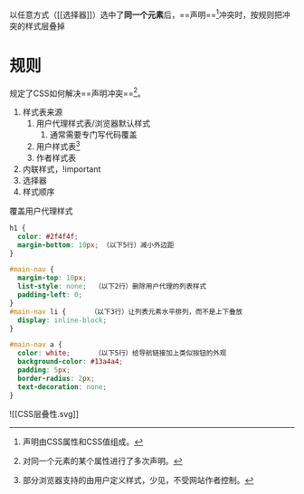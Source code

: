 以任意方式（[[选择器]]）选中了**同一个元素**后，==声明==[^1]冲突时，按规则把冲突的样式层叠掉

# 规则
规定了CSS如何解决==声明冲突==[^2]。
1. 样式表来源
	1. 用户代理样式表/浏览器默认样式
		1. 通常需要专门写代码覆盖
	2. 用户样式表[^3]
	3. 作者样式表
2. 内联样式，!important
3. 选择器
4. 样式顺序


覆盖用户代理样式
```css
h1 {
  color: #2f4f4f;
  margin-bottom: 10px; （以下5行）减小外边距
}                             

#main-nav {                   
  margin-top: 10px;        
  list-style: none;  （以下2行）删除用户代理的列表样式
  padding-left: 0;   
}
#main-nav li {      （以下3行）让列表元素水平排列，而不是上下叠放
  display: inline-block;     
}                                 

#main-nav a {
  color: white;      （以下5行）给导航链接加上类似按钮的外观
  background-color: #13a4a4;    
  padding: 5px;                 
  border-radius: 2px;          
  text-decoration: none;       
}

```
![[CSS层叠性.svg]]



[^1]: 声明由CSS属性和CSS值组成。
[^2]: 对同一个元素的某个属性进行了多次声明。
[^3]: 部分浏览器支持的由用户定义样式，少见，不受网站作者控制。